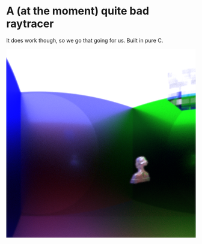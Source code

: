 # A (at the moment) quite bad raytracer
It does work though, so we go that going for us. Built in pure C.

![alt text](results/statue.bmp "example image")

